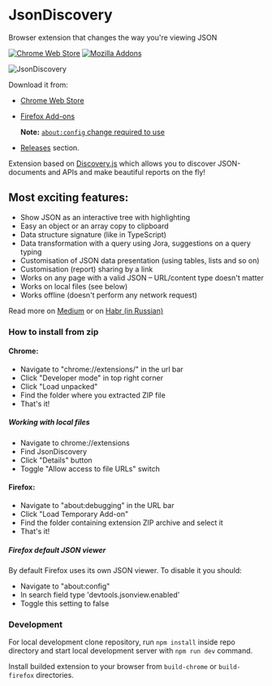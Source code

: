 # JsonDiscovery

Browser extension that changes the way you\'re viewing JSON

[![Chrome Web Store](https://badgen.net/chrome-web-store/v/pamhglogfolfbmlpnenhpeholpnlcclo)](https://chrome.google.com/webstore/detail/jsondiscovery/pamhglogfolfbmlpnenhpeholpnlcclo)
[![Mozilla Addons](https://badgen.net/amo/v/jsondiscovery)](https://addons.mozilla.org/en-US/firefox/addon/jsondiscovery/)

![JsonDiscovery](https://i.imgur.com/aMinbNB.png)

Download it from:
* [Chrome Web Store](https://chrome.google.com/webstore/detail/discoveryjson/pamhglogfolfbmlpnenhpeholpnlcclo)
* [Firefox Add-ons](https://addons.mozilla.org/firefox/addon/jsondiscovery/)

  **Note:** [`about:config` change required to use](#firefox-default-json-viewer)
* [Releases](https://github.com/discoveryjs/browser-extension-json-discovery/releases) section.

Extension based on [Discovery.js](https://github.com/discoveryjs/discovery) which allows you to discover JSON-documents and APIs and make beautiful reports on the fly!

## Most exciting features:
- Show JSON as an interactive tree with highlighting
- Easy an object or an array copy to clipboard
- Data structure signature (like in TypeScript)
- Data transformation with a query using Jora, suggestions on a query typing
- Customisation of JSON data presentation (using tables, lists and so on)
- Customisation (report) sharing by a link
- Works on any page with a valid JSON – URL/content type doesn't matter
- Works on local files (see below)
- Works offline (doesn't perform any network request)

Read more on [Medium](https://blog.usejournal.com/changing-a-way-were-viewing-json-in-a-browser-51eda9103fa2) or on [Habr (in Russian)](https://habr.com/ru/post/461185/)

### How to install from zip

#### Chrome:

* Navigate to "chrome://extensions/" in the url bar
* Click "Developer mode" in top right corner
* Click "Load unpacked"
* Find the folder where you extracted ZIP file
* That's it!

##### Working with local files

* Navigate to chrome://extensions
* Find JsonDiscovery
* Click "Details" button
* Toggle "Allow access to file URLs" switch

#### Firefox:

* Navigate to "about:debugging" in the URL bar
* Click "Load Temporary Add-on"
* Find the folder containing extension ZIP archive and select it
* That's it!

##### Firefox default JSON viewer

By default Firefox uses its own JSON viewer. To disable it you should:

* Navigate to "about:config"
* In search field type 'devtools.jsonview.enabled'
* Toggle this setting to false

### Development

For local development clone repository, run `npm install` inside repo directory and start local development server with `npm run dev` command.

Install builded extension to your browser from `build-chrome` or `build-firefox` directories.
